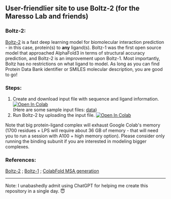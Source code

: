## User-friendlier site to use Boltz-2 (for the Maresso Lab and friends)

### Boltz-2:
[Boltz-2](https://github.com/jwohlwend/boltz) is a fast deep learning model for biomolecular interaction prediction - in this case, protein(s) to __any__ ligand(s). Boltz-1 was the first open source model that approached AlphaFold3 in terms of structural accuracy prediction, and Boltz-2 is an improvement upon Boltz-1. Most importantly, Boltz has no restrictions on what ligand to model. As long as you can find Protein Data Bank identifier or SMILES molecular description, you are good to go!

### Steps:
1. Create and download input file with sequence and ligand information. [![Open In Colab](https://colab.research.google.com/assets/colab-badge.svg)](https://colab.research.google.com/github/espickle1/boltz-2/blob/main/src/input_config.ipynb)<br/>(Here are some sample input files: [data](https://github.com/espickle1/boltz-2/tree/main/data))
3. Run Boltz-2 by uploading the input file. [![Open In Colab](https://colab.research.google.com/assets/colab-badge.svg)](https://colab.research.google.com/github/espickle1/boltz-2/blob/main/src/boltz_2_prediction.ipynb)

Note that big protein-ligand complex will exhaust Google Colab's memory (1700 residues + LPS will require about 36 GB of memory - that will need you to run a session with A100 + high memory option). Please consider only running the binding subunit if you are interested in modeling bigger complexes.

### References:
[Boltz-2](https://www.biorxiv.org/content/10.1101/2025.06.14.659707v1) ; 
[Boltz-1](https://www.biorxiv.org/content/10.1101/2024.11.19.624167v4) ; 
[ColabFold MSA generation](https://pubmed.ncbi.nlm.nih.gov/35637307/)

---

Note: I unabashedly admit using ChatGPT for helping me create this repository in a single day. 😇
